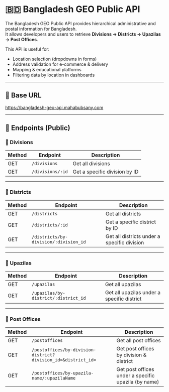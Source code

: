 # 🇧🇩 Bangladesh GEO Public API

The Bangladesh GEO Public API provides hierarchical administrative and postal information for Bangladesh.  
It allows developers and users to retrieve **Divisions → Districts → Upazilas → Post Offices**.  

This API is useful for:
- Location selection (dropdowns in forms)
- Address validation for e-commerce & delivery
- Mapping & educational platforms
- Filtering data by location in dashboards

---

## 🚀 Base URL
https://bangladesh-geo-api.mahabubsany.com

---

## 📌 Endpoints (Public)

### 🔹 Divisions
| Method | Endpoint | Description |
|--------|----------|-------------|
| GET | `/divisions` | Get all divisions |
| GET | `/divisions/:id` | Get a specific division by ID |

---

### 🔹 Districts
| Method | Endpoint | Description |
|--------|----------|-------------|
| GET | `/districts` | Get all districts |
| GET | `/districts/:id` | Get a specific district by ID |
| GET | `/districts/by-division/:division_id` | Get all districts under a specific division |

---

### 🔹 Upazilas
| Method | Endpoint | Description |
|--------|----------|-------------|
| GET | `/upazilas` | Get all upazilas |
| GET | `/upazilas/by-district/:district_id` | Get all upazilas under a specific district |

---

### 🔹 Post Offices
| Method | Endpoint | Description |
|--------|----------|-------------|
| GET | `/postoffices` | Get all post offices |
| GET | `/postoffices/by-division-district?division_id=&district_id=` | Get post offices by division & district |
| GET | `/postoffices/by-upazila-name/:upazilaName` | Get post offices under a specific upazila (by name) |
